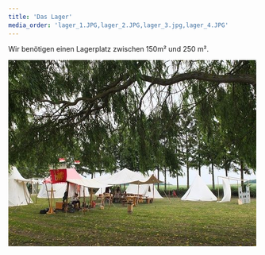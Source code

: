 ```yaml
---
title: 'Das Lager'
media_order: 'lager_1.JPG,lager_2.JPG,lager_3.jpg,lager_4.JPG'
---
```


Wir benötigen einen Lagerplatz zwischen 150m² und 250 m².

![Lager 1](lager_1.JPG)